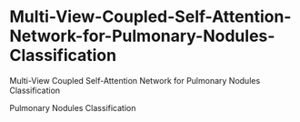 # Multi-View-Coupled-Self-Attention-Network-for-Pulmonary-Nodules-Classification
Multi-View Coupled Self-Attention Network for Pulmonary Nodules Classification

Pulmonary Nodules Classification

